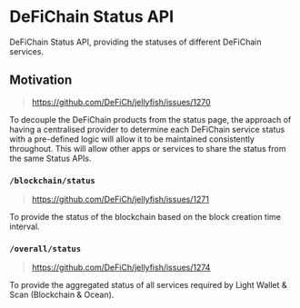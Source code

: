# DeFiChain Status API

DeFiChain Status API, providing the statuses of different DeFiChain services.


## Motivation
> https://github.com/DeFiCh/jellyfish/issues/1270

To decouple the DeFiChain products from the status page, the approach of having a centralised provider to determine each DeFiChain service status with a pre-defined logic will allow it to be maintained consistently throughout. This will allow other apps or services to share the status from the same Status APIs.

### `/blockchain/status`
>https://github.com/DeFiCh/jellyfish/issues/1271

To provide the status of the blockchain based on the block creation time interval.
 
### `/overall/status`
>https://github.com/DeFiCh/jellyfish/issues/1274

To provide the aggregated status of all services required by Light Wallet & Scan (Blockchain & Ocean).

